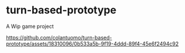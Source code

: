 # turn-based-prototype
A Wip game project

https://github.com/colantuomo/turn-based-prototype/assets/18310096/0b533a5b-9f19-4ddd-89f4-45e6f2494c92

